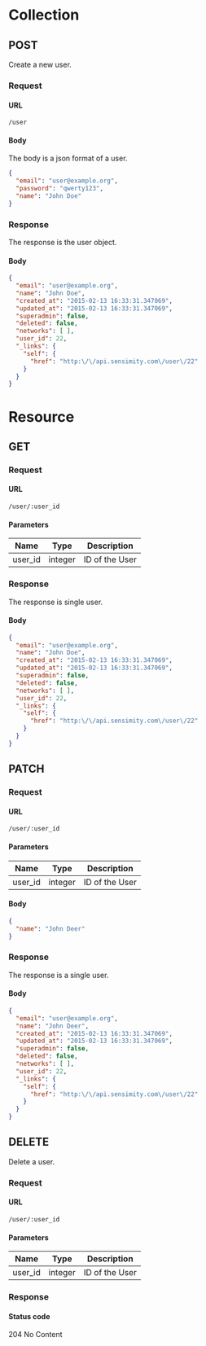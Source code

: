 # Collection

## POST

Create a new user.

### Request

#### URL
```
/user
```

#### Body
The body is a json format of a user.

```json
{
  "email": "user@example.org",
  "password": "qwerty123",
  "name": "John Doe"
}
```

### Response
The response is the user object.

#### Body
```json
{
  "email": "user@example.org",
  "name": "John Doe",
  "created_at": "2015-02-13 16:33:31.347069",
  "updated_at": "2015-02-13 16:33:31.347069",
  "superadmin": false,
  "deleted": false,
  "networks": [ ],
  "user_id": 22,
  "_links": {
    "self": {
      "href": "http:\/\/api.sensimity.com\/user\/22"
    }
  }
}
```

# Resource

## GET

### Request

#### URL
```
/user/:user_id
```

#### Parameters

| Name    | Type    | Description    |
|---------|---------|----------------|
| user_id | integer | ID of the User |

### Response
The response is single user.

#### Body
```json
{
  "email": "user@example.org",
  "name": "John Doe",
  "created_at": "2015-02-13 16:33:31.347069",
  "updated_at": "2015-02-13 16:33:31.347069",
  "superadmin": false,
  "deleted": false,
  "networks": [ ],
  "user_id": 22,
  "_links": {
    "self": {
      "href": "http:\/\/api.sensimity.com\/user\/22"
    }
  }
}
```

## PATCH

### Request

#### URL
```
/user/:user_id
```

#### Parameters

| Name    | Type    | Description    |
|---------|---------|----------------|
| user_id | integer | ID of the User |

#### Body
```json
{
  "name": "John Deer"
}
```

### Response
The response is a single user.

#### Body
```json
{
  "email": "user@example.org",
  "name": "John Deer",
  "created_at": "2015-02-13 16:33:31.347069",
  "updated_at": "2015-02-13 16:33:31.347069",
  "superadmin": false,
  "deleted": false,
  "networks": [ ],
  "user_id": 22,
  "_links": {
    "self": {
      "href": "http:\/\/api.sensimity.com\/user\/22"
    }
  }
}
```

## DELETE
Delete a user.

### Request

#### URL
```
/user/:user_id
```

#### Parameters
| Name    | Type    | Description    |
|---------|---------|----------------|
| user_id | integer | ID of the User |

### Response

#### Status code
204 No Content